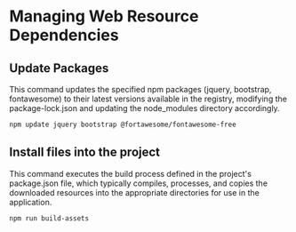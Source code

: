 # Managing Web Resource Dependencies


## Update Packages
This command updates the specified npm packages (jquery, bootstrap, fontawesome) to their latest versions available in the registry, modifying the package-lock.json and updating the node_modules directory accordingly.

```bash
npm update jquery bootstrap @fortawesome/fontawesome-free
```

## Install files into the project

This command executes the build process defined in the project's package.json file, which typically compiles, processes, and copies the downloaded resources into the appropriate directories for use in the application.

```bash
npm run build-assets
```
